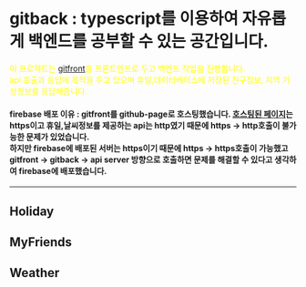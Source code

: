 gitback : typescript를 이용하여 자유롭게 백엔드를 공부할 수 있는 공간입니다.
=

<span style="color:yellow">이 프로젝트는 [gitfront]를 프론트엔드로 두고 백엔드 작업을 진행합니다.<br/>
api 호출과 응답에 목적을 두고 있으며 휴일,데이터베이스에 저장된 친구정보, 지역 기상정보를 응답해줍니다.</span>
   
#### firebase 배포 이유 : gitfront를 github-page로 호스팅했습니다. [호스팅된 페이지](https://jdy0120.github.io/gitfront)는 https이고 휴일,날씨정보를 제공하는 api는 http였기 때문에 https -> http호출이 불가능한 문제가 있었습니다.<br/>하지만  firebase에 배포된 서버는 https이기 때문에 https -> https호출이 가능했고 gitfront -> gitback -> api server 방향으로 호출하면 문제를 해결할 수 있다고 생각하여 firebase에 배포했습니다.

<hr/>

## Holiday

## MyFriends

## Weather


[gitfront]: https://github.com/jdy0120/gitfront